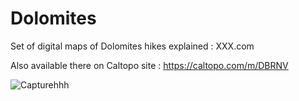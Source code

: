 # Dolomites

Set of digital maps of Dolomites hikes explained : XXX.com

Also available there on Caltopo site : https://caltopo.com/m/DBRNV


![Capturehhh](https://user-images.githubusercontent.com/107501740/173873801-30126662-c64d-4897-a5cc-cebf98192a5b.JPG)
